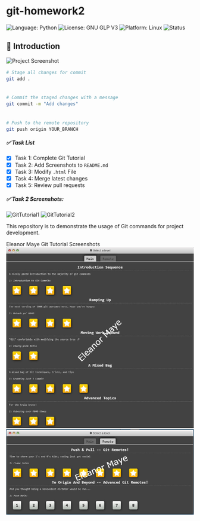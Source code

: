 # git-homework2

![Language: Python](https://img.shields.io/badge/Python-3776AB?style=for-the-badge&logo=python&logoColor=white)
![License: GNU GLP V3](https://img.shields.io/badge/GNU%20GPL%20V3-8A2BE2)
![Platform: Linux](https://img.shields.io/badge/Linux-FCC624?style=for-the-badge&logo=linux&logoColor=black)
![Status](https://github.com/CSC-510-Group-19/homework1/actions/workflows/python-app.yml/badge.svg?event=push)


## 📝 Introduction


![Project Screenshot](path/to/your/image.png)


```sh
# Stage all changes for commit
git add .


# Commit the staged changes with a message
git commit -m "Add changes"


# Push to the remote repository
git push origin YOUR_BRANCH
```

##### ✅ Task List  


- [X] Task 1: Complete Git Tutorial 
- [X] Task 2: Add Screenshots to `README.md`  
- [X] Task 3: Modify `.html` File  
- [X] Task 4: Merge latest changes  
- [X] Task 5: Review pull requests 

##### ✅ Task 2 Screenshots:
![GitTutorial1](https://github.com/user-attachments/assets/af6620c6-dd6d-4347-b99a-69aef2ac02ce)
![GitTutorial2](https://github.com/user-attachments/assets/5d0353ed-c6ec-44ba-ae72-e117723d6e7d)


This repository is to demonstrate the usage of Git commands for project development.

Eleanor Maye Git Tutorial Screenshots
![edmaye Git tutorial 1](git_tutorial_1_edmaye.jpg)
![edmaye Git tutorial 2](git-tutorial_2_edmaye.jpg)
